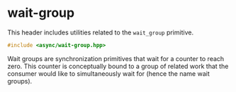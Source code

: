 # wait-group

This header includes utilities related to the `wait_group` primitive.

```cpp
#include <async/wait-group.hpp>
```

Wait groups are synchronization primitives that wait for a counter to reach
zero. This counter is conceptually bound to a group of related work that the
consumer would like to simultaneously wait for (hence the name wait groups).
